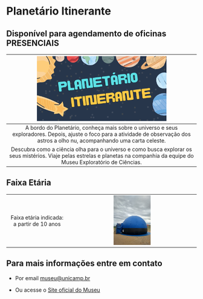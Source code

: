 # Planetário Itinerante

## Disponível para agendamento de oficinas PRESENCIAIS

|<img src="planetariobanner.png" width="70%" height="70%"> |
|:------:
|A bordo do Planetário, conheça mais sobre  o universo e seus exploradores. Depois, ajuste o foco para a atividade de observação dos astros a olho nu, acompanhando uma carta celeste.|
|Descubra como a ciência olha para o universo e como busca explorar os seus mistérios. Viaje pelas estrelas e planetas na companhia da equipe do Museu Exploratório de Ciências.|

## Faixa Etária

|||
|:------:|:------:|
|Faixa etária indicada: a partir de 10 anos|<img src="6eb0b6d2-1f35-4a7a-b890-00a81a6a3f0e.jfif" width="30%" height="30%">|

## Para mais informações entre em contato

* Por email museu@unicamp.br

* Ou acesse o [Site oficial do Museu](https://www.mc.unicamp.br/visite)
